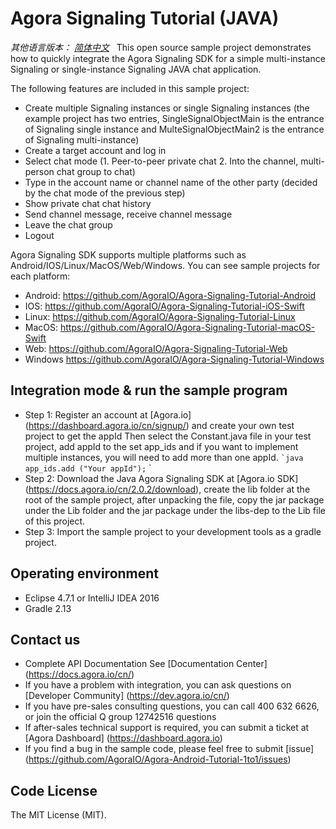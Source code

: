 # Agora Signaling Tutorial (JAVA)

*其他语言版本： [简体中文](README.md)*
 
This open source sample project demonstrates how to quickly integrate the Agora Signaling SDK for a simple multi-instance Signaling or single-instance Signaling JAVA chat application.

The following features are included in this sample project:

- Create multiple Signaling instances or single Signaling instances (the example project has two entries, SingleSignalObjectMain is the entrance of Signaling single instance and MulteSignalObjectMain2 is the entrance of Signaling multi-instance)
- Create a target account and log in
- Select chat mode (1. Peer-to-peer private chat 2. Into the channel, multi-person chat group to chat)
- Type in the account name or channel name of the other party (decided by the chat mode of the previous step)
- Show private chat chat history
- Send channel message, receive channel message
- Leave the chat group
- Logout

Agora Signaling SDK supports multiple platforms such as Android/IOS/Linux/MacOS/Web/Windows. You can see sample projects for each platform:

* Android: https://github.com/AgoraIO/Agora-Signaling-Tutorial-Android
* IOS: https://github.com/AgoraIO/Agora-Signaling-Tutorial-iOS-Swift
* Linux: https://github.com/AgoraIO/Agora-Signaling-Tutorial-Linux
* MacOS: https://github.com/AgoraIO/Agora-Signaling-Tutorial-macOS-Swift
* Web: https://github.com/AgoraIO/Agora-Signaling-Tutorial-Web
* Windows https://github.com/AgoraIO/Agora-Signaling-Tutorial-Windows


## Integration mode & run the sample program
* Step 1: Register an account at [Agora.io] (https://dashboard.agora.io/cn/signup/) and create your own test project to get the appId
Then select the Constant.java file in your test project, add appId to the set app_ids and if you want to implement multiple instances, you will need to add more than one appId.
`` `java
app_ids.add ("Your appId");
`` `
* Step 2: Download the Java Agora Signaling SDK at [Agora.io SDK] (https://docs.agora.io/cn/2.0.2/download), create the lib folder at the root of the sample project, after unpacking the file, copy the jar package under the Lib folder and the jar package under the libs-dep to the Lib file of this project.
* Step 3: Import the sample project to your development tools as a gradle project.

## Operating environment

* Eclipse 4.7.1 or IntelliJ IDEA 2016
* Gradle 2.13

## Contact us
- Complete API Documentation See [Documentation Center] (https://docs.agora.io/cn/)
- If you have a problem with integration, you can ask questions on [Developer Community] (https://dev.agora.io/cn/)
- If you have pre-sales consulting questions, you can call 400 632 6626, or join the official Q group 12742516 questions
- If after-sales technical support is required, you can submit a ticket at [Agora Dashboard] (https://dashboard.agora.io)
- If you find a bug in the sample code, please feel free to submit [issue] (https://github.com/AgoraIO/Agora-Android-Tutorial-1to1/issues)

## Code License
The MIT License (MIT).
